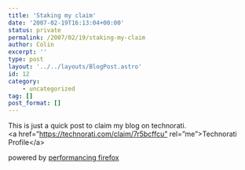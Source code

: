 ```yaml
---
title: 'Staking my claim'
date: '2007-02-19T16:13:04+00:00'
status: private
permalink: /2007/02/19/staking-my-claim
author: Colin
excerpt: ''
type: post
layout: '../../layouts/BlogPost.astro'
id: 12
category:
    - uncategorized
tag: []
post_format: []
---
```

This is just a quick post to claim my blog on technorati.  
&lt;a href=”https://technorati.com/claim/7r5bcffcu” rel=”me”&gt;Technorati Profile&lt;/a&gt;

powered by [performancing firefox](https://performancing.com/firefox)